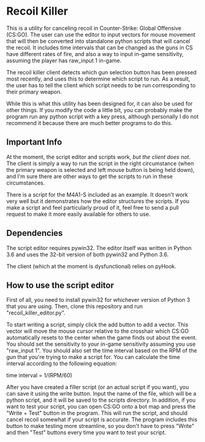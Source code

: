 Recoil Killer
=============

This is a utility for canceling recoil in Counter-Strike: Global Offensive (CS:GO). The user can use the editor to input vectors
for mouse movement that will then be converted into standalone python scripts that will cancel the recoil. It includes time intervals
that can be changed as the guns in CS have different rates of fire, and also a way to input in-game sensitivity, assuming the player has
raw_input 1 in-game.

The recoil killer client detects which gun selection button has been pressed most recently, and uses this to determine which script to run. 
As a result, the user has to tell the client which script needs to be run corresponding to their primary weapon.

While this is what this utility has been designed for, it can also be used for other things. If you modify the code a little bit, you
can probably make the program run any python script with a key press, although personally I do not recommend it because there are much 
better programs to do this.

Important Info
--------------

At the moment, the script editor and scripts work, *but the client does not*. The client is simply a way to run the script in the right circumstance (when the primary weapon is selected and left mouse button is being held down), and I'm sure there are other ways to get the scripts to run in these circumstances.

There is a script for the M4A1-S included as an example. It doesn't work very well but it demonstrates how the editor structures the scripts. If you make a script and feel particularly proud of it, feel free to send a pull request to make it more easily available for others to use.

Dependencies
------------

The script editor requires pywin32. The editor itself was written in Python 3.6 and uses the 32-bit version of both pywin32 and Python 3.6.

The client (which at the moment is dysfunctional) relies on pyHook.

How to use the script editor
----------------------------

First of all, you need to install pywin32 for whichever version of Python 3 that you are using. Then, clone this repository and run "recoil_killer_editor.py".

To start writing a script, simply click the add button to add a vector. This vector will move the mouse cursor relative to the crosshair which CS:GO automatically resets to the center when the game finds out about the event. You should set the sensitivity to your in-game sensitivity assuming you use "raw_input 1". You should also set the time interval based on the RPM of the gun that you're trying to make a script for. You can calculate the time interval according to the following equation:

time interval = 1/(RPM/60)

After you have created a filler script (or an actual script if you want), you can save it using the write button. Input the name of the file, which will be a python script, and it will be saved to the scripts directory. In addition, if you want to test your script, you can open CS:GO onto a bot map and press the "Write + Test" button in the program. This will run the script, and should cancel recoil somewhat if your script is accurate. The program includes this button to make testing more streamline, so you don't have to press "Write" and then "Test" buttons every time you want to test your script.